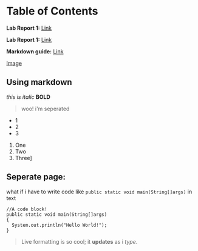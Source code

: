 # Table of Contents
**Lab Report 1:** [Link](https://jariss1.github.io/cse15l-lab-reports/lab-report-1-week-0.html)

**Lab Report 1:** [Link](https://jariss1.github.io/cse15l-lab-reports/Connect-to-Remote-via-SSH.html)

**Markdown guide:** [Link](https://www.markdownguide.org/getting-started/)

[Image](cse15limg.png)

## Using markdown
  *this is italic*
  **BOLD**

> woo! i'm seperated

* 1
* 2
* 3

1. One
2. Two
3. Three]

Seperate page:
---
what if i have to write code like `public static void main(String[]args)` in text

```
//A code block!
public static void main(String[]args)
{
  System.out.println("Hello World!");
}
```


> Live formatting is so cool; it **updates** as i _type_.